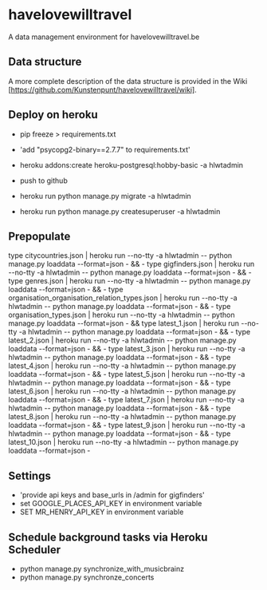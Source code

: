 # havelovewilltravel
A data management environment for havelovewilltravel.be

## Data structure

A more complete description of the data structure is provided in the Wiki [https://github.com/Kunstenpunt/havelovewilltravel/wiki].

## Deploy on heroku

- pip freeze > requirements.txt
- 'add "psycopg2-binary==2.7.7" to requirements.txt'

- heroku addons:create heroku-postgresql:hobby-basic -a hlwtadmin

- push to github

- heroku run python manage.py migrate -a hlwtadmin
- heroku run python manage.py createsuperuser -a hlwtadmin

## Prepopulate
type citycountries.json | heroku run --no-tty -a hlwtadmin -- python manage.py loaddata --format=json - && - type gigfinders.json | heroku run --no-tty -a hlwtadmin -- python manage.py loaddata --format=json - && - type genres.json | heroku run --no-tty -a hlwtadmin -- python manage.py loaddata --format=json - && - type organisation_organisation_relation_types.json | heroku run --no-tty -a hlwtadmin -- python manage.py loaddata --format=json - && - type organisation_types.json | heroku run --no-tty -a hlwtadmin -- python manage.py loaddata --format=json - && type latest_1.json | heroku run --no-tty -a hlwtadmin -- python manage.py loaddata --format=json - && - type latest_2.json | heroku run --no-tty -a hlwtadmin -- python manage.py loaddata --format=json - && - type latest_3.json | heroku run --no-tty -a hlwtadmin -- python manage.py loaddata --format=json - && - type latest_4.json | heroku run --no-tty -a hlwtadmin -- python manage.py loaddata --format=json - && - type latest_5.json | heroku run --no-tty -a hlwtadmin -- python manage.py loaddata --format=json - && - type latest_6.json | heroku run --no-tty -a hlwtadmin -- python manage.py loaddata --format=json - && - type latest_7.json | heroku run --no-tty -a hlwtadmin -- python manage.py loaddata --format=json - && - type latest_8.json | heroku run --no-tty -a hlwtadmin -- python manage.py loaddata --format=json - && - type latest_9.json | heroku run --no-tty -a hlwtadmin -- python manage.py loaddata --format=json - && - type latest_10.json | heroku run --no-tty -a hlwtadmin -- python manage.py loaddata --format=json -

## Settings
- 'provide api keys and base_urls in /admin for gigfinders'
- set GOOGLE_PLACES_API_KEY in environment variable
- SET MR_HENRY_API_KEY in environment variable


## Schedule background tasks via Heroku Scheduler
- python manage.py synchronize_with_musicbrainz
- python manage.py synchronze_concerts